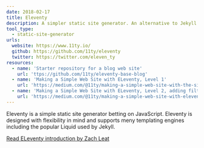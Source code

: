 ```yaml
---
date: 2018-02-17
title: Eleventy
description: A simpler static site generator. An alternative to Jekyll.
tool_type:
  - static-site-generator
urls:
  website: https://www.11ty.io/
  github: https://github.com/11ty/eleventy
  twitter: https://twitter.com/eleven_ty
resources:
  - name: 'Starter repository for a blog web site'
    url: 'ttps://github.com/11ty/eleventy-base-blog'
  - name: 'Making a Simple Web Site with ELeventy, Level 1'
    url: 'https://medium.com/@11ty/making-a-simple-web-site-with-the-simplest-static-site-generator-level-1-7fc6febca1'
  - name: 'Making a Simple Web Site with ELeventy, Level 2, adding filters'
    url: 'https://medium.com/@11ty/making-a-simple-web-site-with-eleventy-level-2-1b356183377c'
---
```


Eleventy is a simple static site generator betting on JavaScript. Eleventy is designed with flexibility in mind and supports meny templating engines including the popular Liquid used by Jekyll.

[Read ELeventy introduction by Zach Leat](https://www.zachleat.com/web/introducing-eleventy/)

